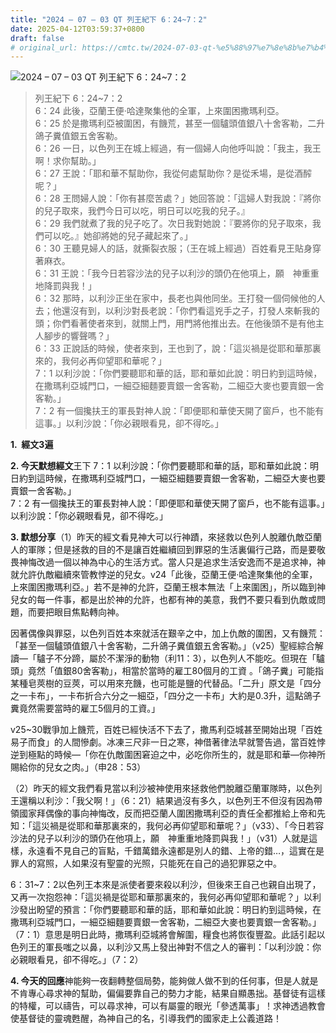 ```yaml
---
title: "2024 – 07 – 03 QT 列王紀下 6：24~7：2"
date: 2025-04-12T03:59:37+0800
draft: false
# original_url: https://cmtc.tw/2024-07-03-qt-%e5%88%97%e7%8e%8b%e7%b4%80%e4%b8%8b-6%ef%bc%9a247%ef%bc%9a2
---
```


![2024 – 07 – 03 QT 列王紀下 6：24~7：2](/images/qt.jpg  "2024 – 07 – 03 QT 列王紀下 6：24~7：2")

> 列王紀下 6：24~7：2  
> 6：24 此後，亞蘭王便‧哈達聚集他的全軍，上來圍困撒瑪利亞。  
> 6：25 於是撒瑪利亞被圍困，有饑荒，甚至一個驢頭值銀八十舍客勒，二升鴿子糞值銀五舍客勒。  
> 6：26 一日，以色列王在城上經過，有一個婦人向他呼叫說：「我主，我王啊！求你幫助。」  
> 6：27 王說：「耶和華不幫助你，我從何處幫助你？是從禾場，是從酒醡呢？」  
> 6：28 王問婦人說：「你有甚麼苦處？」她回答說：「這婦人對我說：『將你的兒子取來，我們今日可以吃，明日可以吃我的兒子。』  
> 6：29 我們就煮了我的兒子吃了。次日我對她說：『要將你的兒子取來，我們可以吃。』她卻將她的兒子藏起來了。」  
> 6：30 王聽見婦人的話，就撕裂衣服；（王在城上經過）百姓看見王貼身穿著麻衣。  
> 6：31 王說：「我今日若容沙法的兒子以利沙的頭仍在他項上，願　神重重地降罰與我！」  
> 6：32 那時，以利沙正坐在家中，長老也與他同坐。王打發一個伺候他的人去；他還沒有到，以利沙對長老說：「你們看這兇手之子，打發人來斬我的頭；你們看著使者來到，就關上門，用門將他推出去。在他後頭不是有他主人腳步的響聲嗎？」  
> 6：33 正說話的時候，使者來到，王也到了，說：「這災禍是從耶和華那裏來的，我何必再仰望耶和華呢？」  
> 7：1 以利沙說：「你們要聽耶和華的話，耶和華如此說：明日約到這時候，在撒瑪利亞城門口，一細亞細麵要賣銀一舍客勒，二細亞大麥也要賣銀一舍客勒。」  
> 7：2 有一個攙扶王的軍長對神人說：「即便耶和華使天開了窗戶，也不能有這事。」以利沙說：「你必親眼看見，卻不得吃。」

**1.  經文3遍**

**2. 今天默想經文**王下 7：1 以利沙說：「你們要聽耶和華的話，耶和華如此說：明日約到這時候，在撒瑪利亞城門口，一細亞細麵要賣銀一舍客勒，二細亞大麥也要賣銀一舍客勒。」  
7：2 有一個攙扶王的軍長對神人說：「即便耶和華使天開了窗戶，也不能有這事。」以利沙說：「你必親眼看見，卻不得吃。」

**3. 默想分享**（1）昨天的經文看見神大可以行神蹟，來拯救以色列人脫離仇敵亞蘭人的軍隊；但是拯救的目的不是讓百姓繼續回到罪惡的生活裏偏行己路，而是要敬畏神悔改過一個以神為中心的生活方式。當人只是追求生活安逸而不是追求神，神就允許仇敵繼續來管教悖逆的兒女。v24「此後，亞蘭王便‧哈達聚集他的全軍，上來圍困撒瑪利亞。」若不是神的允許，亞蘭王根本無法「上來圍困」，所以臨到神兒女的每一件事，都是出於神的允許，也都有神的美意，我們不要只看到仇敵或問題，而要把眼目焦點轉向神。

因著偶像與罪惡，以色列百姓本來就活在艱辛之中，加上仇敵的圍困，又有饑荒：「甚至一個驢頭值銀八十舍客勒，二升鴿子糞值銀五舍客勒。」（v25）聖經綜合解讀—「驢子不分蹄，屬於不潔淨的動物（利11：3），以色列人不能吃。但現在「驢頭」竟然「值銀80舍客勒」，相當於當時的雇工80個月的工資 。「鴿子糞」可能指某種皂莢樹的豆莢，可以用來充饑，也可能是鹽的代替品。「二升」原文是「四分之一卡布」，一卡布折合六分之一細亞，「四分之一卡布」大約是0.3升，這點鴿子糞竟然需要當時的雇工5個月的工資。」

v25~30戰爭加上饑荒，百姓已經快活不下去了，撒馬利亞城甚至開始出現「百姓易子而食」的人間慘劇。冰凍三尺非一日之寒，神借著律法早就警告過，當百姓悖逆到極點的時候—「你在仇敵圍困窘迫之中，必吃你所生的，就是耶和華—你神所賜給你的兒女之肉。」（申28：53）

（2）昨天的經文我們看見當以利沙被神使用來拯救他們脫離亞蘭軍隊時，以色列王還稱以利沙：「我父啊！」（6：21）結果過沒有多久，以色列王不但沒有因為帶領國家拜偶像的事向神悔改，反而把亞蘭人圍困撒瑪利亞的責任全都推給上帝和先知：「這災禍是從耶和華那裏來的，我何必再仰望耶和華呢？」（v33）、「今日若容沙法的兒子以利沙的頭仍在他項上，願　神重重地降罰與我！」（v31）人就是這樣，永遠看不見自己的盲點，千錯萬錯永遠都是別人的錯、上帝的錯…，這實在是罪人的寫照，人如果沒有聖靈的光照，只能死在自己的過犯罪惡之中。

6：31~7：2以色列王本來是派使者要來殺以利沙，但後來王自己也親自出現了，又再一次抱怨神：「這災禍是從耶和華那裏來的，我何必再仰望耶和華呢？」以利沙發出盼望的預言：「你們要聽耶和華的話，耶和華如此說：明日約到這時候，在撒瑪利亞城門口，一細亞細麵要賣銀一舍客勒，二細亞大麥也要賣銀一舍客勒。」（7：1）意思是明日此時，撒瑪利亞城將會解圍，糧食也將恢復豐盈。此話引起以色列王的軍長嗤之以鼻，以利沙又馬上發出神對不信之人的審判：「以利沙說：你必親眼看見，卻不得吃。」（7：2）

**4. 今天的回應**神能夠一夜翻轉整個局勢，能夠做人做不到的任何事，但是人就是不肯專心尋求神的幫助，偏偏要靠自己的勢力才能，結果自顯愚拙。基督徒有這樣的特權，可以禱告，可以尋求神，可以有屬靈的眼光「參透萬事」！求神透過教會使基督徒的靈魂甦醒，為神自己的名，引導我們的國家走上公義道路！